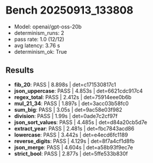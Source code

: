 # Bench 20250913_133808
- Model: openai/gpt-oss-20b
- determinism_runs: 2
- pass rate: 1.0 (12/12)
- avg latency: 3.76 s
- determinism_ok: True

## Results
- **fib_20**: PASS | 8.898s | det=c171530817c1
- **json_uppercase**: PASS | 4.853s | det=6621cdc917c4
- **regex_total**: PASS | 2.412s | det=75914eee0b6b
- **mul_21_34**: PASS | 1.897s | det=3acc03b58fc0
- **sum_big**: PASS | 3.05s | det=9ac58e03f982
- **division**: PASS | 1.99s | det=0ade7c2cf97f
- **json_sort_values**: PASS | 4.485s | det=d84a20cb5d7e
- **extract_year**: PASS | 2.481s | det=fbc7843acd86
- **lowercase**: PASS | 3.442s | det=e4ecd6fc1189
- **reverse_digits**: PASS | 4.129s | det=8f7a4cf1d8fb
- **json_merge**: PASS | 4.604s | det=a58b93f9ec7e
- **strict_bool**: PASS | 2.877s | det=5ffe533b830f